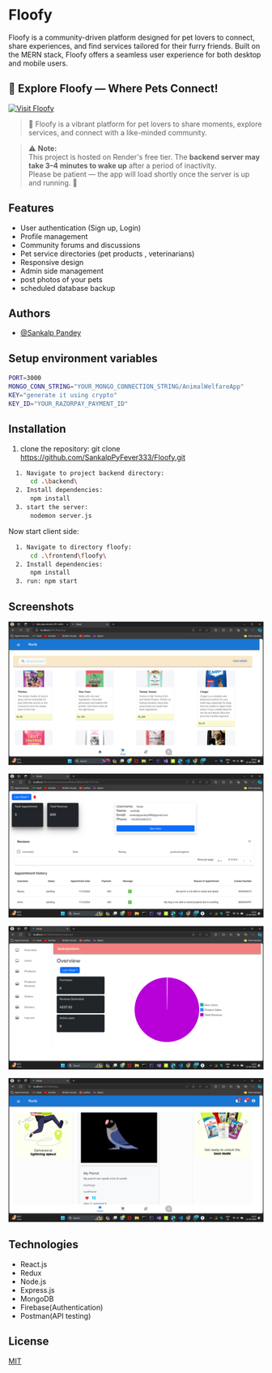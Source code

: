 
# Floofy

Floofy is a community-driven platform designed for pet lovers to connect, share experiences, and find services tailored for their furry friends. Built on the MERN stack, Floofy offers a seamless user experience for both desktop and mobile users.

## 🌈 Explore Floofy — Where Pets Connect!

[![Visit Floofy](https://img.shields.io/badge/Visit%20Floofy-%F0%9F%90%BE%20Live%20App-00c2cb?style=for-the-badge&logo=vercel&logoColor=white&labelColor=00c853)](https://floofy-eta.vercel.app/)

> 🐾 Floofy is a vibrant platform for pet lovers to share moments, explore services, and connect with a like-minded community.

> ⚠️ **Note:**  
> This project is hosted on Render's free tier. The **backend server may take 3–4 minutes to wake up** after a period of inactivity.  
> Please be patient — the app will load shortly once the server is up and running. 🚀



## Features

- User authentication (Sign up, Login)
- Profile management
- Community forums and discussions
- Pet service directories (pet products , veterinarians)
- Responsive design
- Admin side management
- post photos of your pets
- scheduled database backup




## Authors

- [@Sankalp Pandey](https://github.com/SankalpPyFever333)


## Setup environment variables
```bash
PORT=3000
MONGO_CONN_STRING="YOUR_MONGO_CONNECTION_STRING/AnimalWelfareApp"
KEY="generate it using crypto"
KEY_ID="YOUR_RAZORPAY_PAYMENT_ID"
```
## Installation

  1. clone the repository:
      git clone https://github.com/SankalpPyFever333/Floofy.git
```bash
  1. Navigate to project backend directory:
      cd .\backend\
  2. Install dependencies:
      npm install
  3. start the server:
      nodemon server.js
```
Now start client side:
  ```bash
    1. Navigate to directory floofy:
        cd .\frontend\floofy\
    2. Install dependencies:
        npm install
    3. run: npm start   
  ```

    
## Screenshots

![App Screenshot](https://github.com/SankalpPyFever333/Floofy/blob/main/frontend/floofy/src/Assets/AppScreenShots/Screenshot%202024-04-12%20204313.png)

![App Screenshot](https://github.com/SankalpPyFever333/Floofy/blob/main/frontend/floofy/src/Assets/AppScreenShots/Screenshot%202024-04-11%20223246.png)

![App Screenshot](https://github.com/SankalpPyFever333/Floofy/blob/main/frontend/floofy/src/Assets/AppScreenShots/Screenshot%202024-04-11%20212340.png)

![App Screenshot](https://github.com/SankalpPyFever333/Floofy/blob/main/frontend/floofy/src/Assets/AppScreenShots/Screenshot%202024-04-11%20223730.png)




## Technologies
- React.js
- Redux
- Node.js
- Express.js
- MongoDB
- Firebase(Authentication)
- Postman(API testing)



## License

[MIT](https://choosealicense.com/licenses/mit/)

